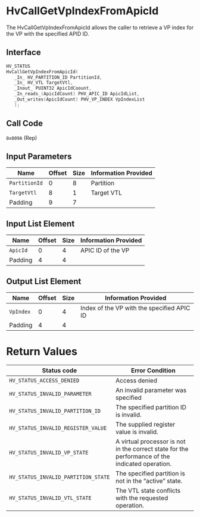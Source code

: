 # HvCallGetVpIndexFromApicId

The HvCallGetVpIndexFromApicId allows the caller to retrieve a VP index for the VP with the specified APID ID.

## Interface

 ```c
HV_STATUS
HvCallGetVpIndexFromApicId(
    _In_ HV_PARTITION_ID PartitionId,
    _In_ HV_VTL TargetVtl,
    _Inout_ PUINT32 ApicIdCoount,
    _In_reads_(ApicIdCount) PHV_APIC_ID ApicIdList,
    _Out_writes(ApicIdCount) PHV_VP_INDEX VpIndexList
    );

 ```

## Call Code
`0x009A` (Rep)

## Input Parameters

| Name                    | Offset     | Size     | Information Provided                      |
|-------------------------|------------|----------|-------------------------------------------|
| `PartitionId`           | 0          | 8        | Partition                                 |
| `TargetVtl`             | 8          | 1        | Target VTL                                |
| Padding                 | 9          | 7        |                                           |

## Input List Element

| Name                    | Offset     | Size     | Information Provided                      |
|-------------------------|------------|----------|-------------------------------------------|
| `ApicId`                | 0          | 4        | APIC ID of the VP                         |
| Padding                 | 4          | 4        |                                           |

## Output List Element

| Name                    | Offset     | Size     | Information Provided                      |
|-------------------------|------------|----------|-------------------------------------------|
| `VpIndex`               | 0          | 4        | Index of the VP with the specified APIC ID|
| Padding                 | 4          | 4        |                                           |

# Return Values

| Status code                         | Error Condition                                       |
|-------------------------------------|-------------------------------------------------------|
| `HV_STATUS_ACCESS_DENIED`           | Access denied                                         |
| `HV_STATUS_INVALID_PARAMETER`       | An invalid parameter was specified                    |
| `HV_STATUS_INVALID_PARTITION_ID`    | The specified partition ID is invalid.                |
| `HV_STATUS_INVALID_REGISTER_VALUE`  | The supplied register value is invalid.               |
| `HV_STATUS_INVALID_VP_STATE`        | A virtual processor is not in the correct state for the performance of the indicated operation. |
| `HV_STATUS_INVALID_PARTITION_STATE` | The specified partition is not in the “active” state. |
| `HV_STATUS_INVALID_VTL_STATE`       | The VTL state conflicts with the requested operation. |